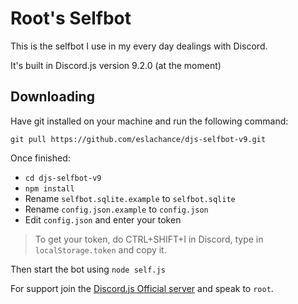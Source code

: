 # Root's Selfbot

This is the selfbot I use in my every day dealings with Discord. 

It's built in Discord.js version 9.2.0 (at the moment)

## Downloading

Have git installed on your machine and run the following command:

`git pull https://github.com/eslachance/djs-selfbot-v9.git`

Once finished: 

- `cd djs-selfbot-v9`
- `npm install`
- Rename `selfbot.sqlite.example` to `selfbot.sqlite`
- Rename `config.json.example` to `config.json`
- Edit `config.json` and enter your token

> To get your token, do CTRL+SHIFT+I in Discord, type in `localStorage.token` and copy it.

Then start the bot using 
`node self.js`

For support join the [Discord.js Official server](https://discord.gg/bRCvFy9) and speak to `root`.